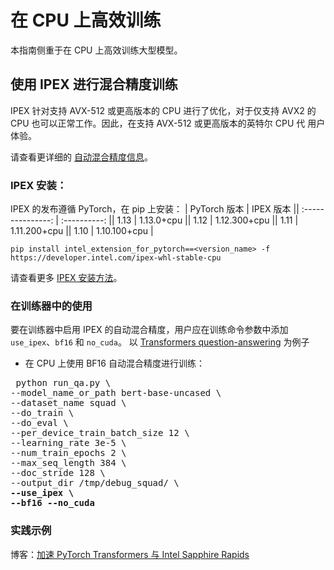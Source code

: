 <!--版权所有2022年The HuggingFace团队。保留所有权利。
根据 Apache License，Version 2.0（“许可证”）获得许可；除非符合许可证，否则不得使用此文件。您可以在以下位置获取许可证的副本
http://www.apache.org/licenses/LICENSE-2.0
除非适用法律要求或书面同意，根据许可证分发的软件以“原样”分发，不附带任何形式的保证或条件。有关许可证的详细信息请参阅许可证。
⚠️ 请注意，此文件是 Markdown 格式，但包含特定于我们文档构建器（类似于 MDX）的语法，可能无法正确在您的 Markdown 查看器中呈现。
-->

# 在 CPU 上高效训练

本指南侧重于在 CPU 上高效训练大型模型。

## 使用 IPEX 进行混合精度训练

IPEX 针对支持 AVX-512 或更高版本的 CPU 进行了优化，对于仅支持 AVX2 的 CPU 也可以正常工作。因此，在支持 AVX-512 或更高版本的英特尔 CPU 代
用户体验。

请查看更详细的 [自动混合精度信息](https://intel.github.io/intel-extension-for-pytorch/cpu/latest/tutorials/features/amp.html)。

### IPEX 安装：

IPEX 的发布遵循 PyTorch，在 pip 上安装：
| PyTorch 版本   | IPEX 版本   || :---------------: | :----------:   || 1.13              |  1.13.0+cpu    || 1.12              |  1.12.300+cpu  || 1.11              |  1.11.200+cpu  || 1.10              |  1.10.100+cpu  |
```
pip install intel_extension_for_pytorch==<version_name> -f https://developer.intel.com/ipex-whl-stable-cpu
```

请查看更多 [IPEX 安装方法](https://intel.github.io/intel-extension-for-pytorch/cpu/latest/tutorials/installation.html)。

### 在训练器中的使用

要在训练器中启用 IPEX 的自动混合精度，用户应在训练命令参数中添加 `use_ipex`、`bf16` 和 `no_cuda`。
以 [Transformers question-answering](https://github.com/huggingface/transformers/tree/main/examples/pytorch/question-answering) 为例子

- 在 CPU 上使用 BF16 自动混合精度进行训练：
<pre> python run_qa.py \
--model_name_or_path bert-base-uncased \
--dataset_name squad \
--do_train \
--do_eval \
--per_device_train_batch_size 12 \
--learning_rate 3e-5 \
--num_train_epochs 2 \
--max_seq_length 384 \
--doc_stride 128 \
--output_dir /tmp/debug_squad/ \
<b>--use_ipex \</b>
<b>--bf16 --no_cuda</b></pre> 

### 实践示例

博客：[加速 PyTorch Transformers 与 Intel Sapphire Rapids](https://huggingface.co/blog/intel-sapphire-rapids)